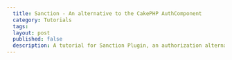 ```yaml
---
  title: Sanction - An alternative to the CakePHP AuthComponent
  category: Tutorials
  tags:
  layout: post
  published: false
  description: A tutorial for Sanction Plugin, an authorization alternative to AuthComponent.
---
```


